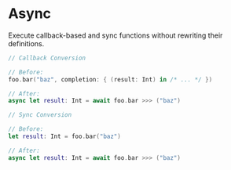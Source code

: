 # Async
Execute callback-based and sync functions without rewriting their definitions.

```swift
// Callback Conversion

// Before:
foo.bar("baz", completion: { (result: Int) in /* ... */ })

// After:
async let result: Int = await foo.bar >>> ("baz")
```

```swift
// Sync Conversion

// Before:
let result: Int = foo.bar("baz")

// After:
async let result: Int = await foo.bar >>> ("baz")
```
